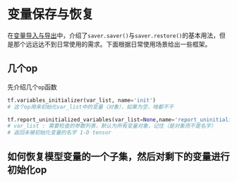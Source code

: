 # 变量保存与恢复
在[变量导入与导出](http://blog.csdn.net/u012436149/article/details/52883747)中，介绍了`saver.saver()`与`saver.restore()`的基本用法，但是那个远远达不到日常使用的需求。下面根据日常使用场景给出一些框架。

## 几个op
先介绍几个`op`函数
```python
tf.variables_initializer(var_list, name='init')
# 这个op用来初始化var_list中的变量（对象），如果为空，啥都不干

tf.report_uninitialized_variables(var_list=None,name='report_uninitialized_variables')
# var_list : 需要检查的参数列表，默认为所有变量对象，记住（是对象而不是名字）
# 返回未被初始化变量的名字 1-D tensor
```
## 如何恢复模型变量的一个子集，然后对剩下的变量进行初始化op
